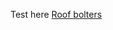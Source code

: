 Test here <a href="#" data-active="VD373" class="graph-active constructiongraph-active">Roof bolters</a>
